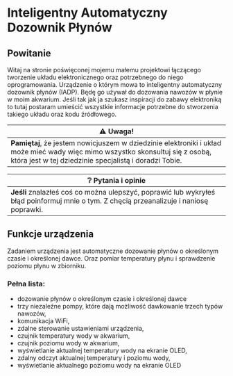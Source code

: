 # Inteligentny Automatyczny Dozownik Płynów
## Powitanie

Witaj na stronie poświęconej mojemu małemu projektowi łączącego tworzenie układu elektronicznego oraz potrzebnego do niego oprogramowania. Urządzenie o którym mowa to inteligentny automatyczny dozownik płynów (IADP). Będę go używał do dozowania nawozów w płynie w moim akwarium. Jeśli tak jak ja szukasz inspiracji do zabawy elektroniką to tutaj postaram umieścić wszystkie informacje potrzebne do stworzenia takiego układu oraz kodu źródłowego.


 :warning: Uwaga! |
--- |
**Pamiętaj**, że jestem nowicjuszem w dziedzinie elektroniki i układ może mieć wady więc mimo wszystko skonsultuj się z osobą, która jest w tej dziedzinie specjalistą i doradzi Tobie. |


:grey_question: Pytania i opinie|
--- |
**Jeśli** znalazłeś coś co można ulepszyć, poprawić lub wykryłeś błąd poinformuj mnie o tym. Z chęcią przeanalizuje i naniosę poprawki. |

## Funkcje urządzenia
Zadaniem urządzenia jest automatyczne dozowanie płynów o określonym czasie i określonej dawce. Oraz pomiar temperatury płynu i sprawdzenie poziomu płynu w zbiorniku.

### Pełna lista:
* dozowanie płynów o określonym czasie i określonej dawce
* trzy niezależne pompy, które dają możliwość dawkowanie trzech typów nawozów,
* komunikacja WiFi,
* zdalne sterowanie ustawieniami urządzenia,
* czujnik temperatury wody w akwarium,
* czujnik poziomu wody w akwarium,
* wyświetlanie aktualnej temperatury wody na ekranie OLED,
* zdalny odczyt aktualnej temperatury i poziomu wody,
* wyświetlanie aktualnego poziomu wody na ekranie OLED
